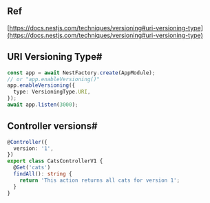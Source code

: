 

## Ref
[https://docs.nestjs.com/techniques/versioning#uri-versioning-type](https://docs.nestjs.com/techniques/versioning#uri-versioning-type)



## URI Versioning Type#


```ts
const app = await NestFactory.create(AppModule);
// or "app.enableVersioning()"
app.enableVersioning({
  type: VersioningType.URI,
});
await app.listen(3000);
```

## Controller versions#

```ts
@Controller({
  version: '1',
})
export class CatsControllerV1 {
  @Get('cats')
  findAll(): string {
    return 'This action returns all cats for version 1';
  }
}
```